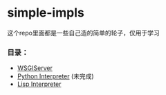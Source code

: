 # simple-impls

这个repo里面都是一些自己造的简单的轮子，仅用于学习

### 目录：

* [WSGIServer](./my_wsgi_server/README.md)
* [Python Interpreter](./piwip/README.md) (未完成)
* [Lisp Interpreter](./lispy/README.md)